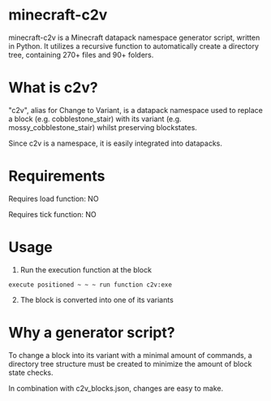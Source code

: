 # minecraft-c2v
minecraft-c2v is a Minecraft datapack namespace generator script, written in Python. It utilizes a recursive function to automatically create a directory tree, containing 270+ files and 90+ folders.

# What is c2v?
"c2v", alias for Change to Variant, is a datapack namespace used to replace a block (e.g. cobblestone_stair) with its variant (e.g. mossy_cobblestone_stair) whilst preserving blockstates.

Since c2v is a namespace, it is easily integrated into datapacks.

# Requirements

Requires load function: NO

Requires tick function: NO

# Usage
1. Run the execution function at the block
```
execute positioned ~ ~ ~ run function c2v:exe
```
2. The block is converted into one of its variants



# Why a generator script?
To change a block into its variant with a minimal amount of commands, a directory tree structure must be created to minimize the amount of block state checks.

In combination with c2v_blocks.json, changes are easy to make.
